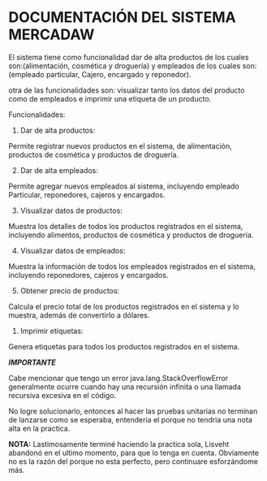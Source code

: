 # DOCUMENTACIÓN DEL SISTEMA MERCADAW

El sistema tiene como funcionalidad dar de alta productos de los cuales son:(alimentación,
cosmética y droguería) y empleados de los cuales son: (empleado particular, Cajero,
encargado y reponedor).

otra de las funcionalidades son: visualizar tanto los datos del producto como de empleados e
imprimir una etiqueta de un producto.

Funcionalidades:

1. Dar de alta productos:

Permite registrar nuevos productos en el sistema, de alimentación, productos de cosmética y productos de droguería.

2. Dar de alta empleados:

Permite agregar nuevos empleados al sistema, incluyendo empleado Particular, reponedores, cajeros y encargados.

3. Visualizar datos de productos:

Muestra los detalles de todos los productos registrados en el sistema, incluyendo alimentos, productos de cosmética y productos de droguería.

4. Visualizar datos de empleados:

Muestra la información de todos los empleados registrados en el sistema, incluyendo reponedores, cajeros y encargados.

5. Obtener precio de productos:

Calcula el precio total de los productos registrados en el sistema y lo muestra, además de convertirlo a dólares.

1. Imprimir etiquetas:

Genera etiquetas para todos los productos registrados en el sistema.

***IMPORTANTE***

Cabe mencionar que tengo un error java.lang.StackOverflowError generalmente ocurre cuando hay una recursión infinita o una llamada recursiva excesiva en el código.

No logre solucionarlo, entonces al hacer las pruebas unitarias no terminan de lanzarse como se esperaba, entenderia el porque no tendria una nota alta en la practica.

**NOTA:** Lastimosamente terminé haciendo la practica sola, Lisveht abandonó en el ultimo momento, para que lo tenga en cuenta. Obviamente no es la razón del porque no esta perfecto, pero continuare esforzándome más.
